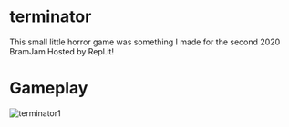 # terminator
This small little horror game was something I made for the second 2020 BramJam Hosted by Repl.it!
# Gameplay
![terminator1](https://media.discordapp.net/attachments/772064957793435678/772064972024709120/unknown.png?width=694&height=671)
